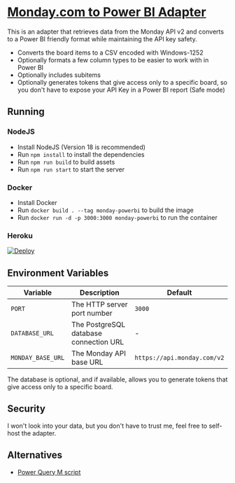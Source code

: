 # [Monday.com to Power BI Adapter](https://monday-powerbi.herokuapp.com/)

This is an adapter that retrieves data from the Monday API v2 and converts to a Power BI friendly format while maintaining the API key safety.

* Converts the board items to a CSV encoded with Windows-1252
* Optionally formats a few column types to be easier to work with in Power BI
* Optionally includes subitems
* Optionally generates tokens that give access only to a specific board, so you don't have to expose your API Key in a Power BI report (Safe mode)

## Running

### NodeJS

* Install NodeJS (Version 18 is recommended)
* Run `npm install` to install the dependencies
* Run `npm run build` to build assets
* Run `npm run start` to start the server

### Docker

* Install Docker
* Run `docker build . --tag monday-powerbi` to build the image
* Run `docker run -d -p 3000:3000 monday-powerbi` to run the container

### Heroku

[![Deploy](https://www.herokucdn.com/deploy/button.svg)](https://heroku.com/deploy?template=https://github.com/Guichaguri/MondayPowerBIAdapter/)

## Environment Variables

| Variable           | Description                            | Default                      |
|--------------------|----------------------------------------|------------------------------|
| `PORT`             | The HTTP server port number            | `3000`                       |
| `DATABASE_URL`     | The PostgreSQL database connection URL | -                            |
| `MONDAY_BASE_URL`  | The Monday API base URL                | `https://api.monday.com/v2`  |

The database is optional, and if available, allows you to generate tokens that give access only to a specific board.

## Security

I won't look into your data, but you don't have to trust me, feel free to self-host the adapter.

## Alternatives

* [Power Query M script](https://gist.github.com/Guichaguri/83a6d8ab6ce3a695dc104bb4eff9d73d)
